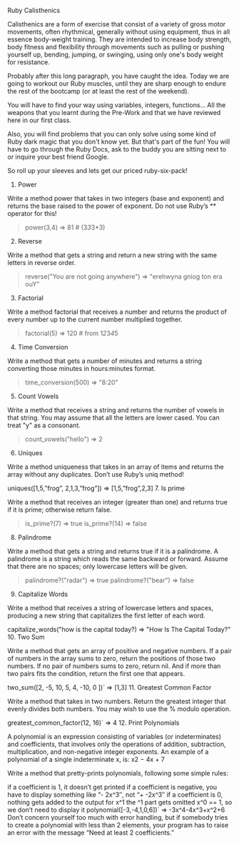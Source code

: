 Ruby Calisthenics

Calisthenics are a form of exercise that consist of a variety of gross motor movements, often rhythmical, generally without using equipment, thus in all essence body-weight training. They are intended to increase body strength, body fitness and flexibility through movements such as pulling or pushing yourself up, bending, jumping, or swinging, using only one's body weight for resistance.

Probably after this long paragraph, you have caught the idea. Today we are going to workout our Ruby muscles, until they are sharp enough to endure the rest of the bootcamp (or at least the rest of the weekend).

You will have to find your way using variables, integers, functions... All the weapons that you learnt during the Pre-Work and that we have reviewed here in our first class.

Also, you will find problems that you can only solve using some kind of Ruby dark magic that you don't know yet. But that's part of the fun! You will have to go through the Ruby Docs, ask to the buddy you are sitting next to or inquire your best friend Google.

So roll up your sleeves and lets get our priced ruby-six-pack!

1. Power

Write a method power that takes in two integers (base and exponent) and returns the base raised to the power of exponent. Do not use Ruby’s ** operator for this!

> power(3,4)
=> 81 # (3*3*3*3)
2. Reverse

Write a method that gets a string and return a new string with the same letters in reverse order.

> reverse("You are not going anywhere")
=> "erehwyna gniog ton era ouY"
3. Factorial

Write a method factorial that receives a number and returns the product of every number up to the current number multiplied together.

> factorial(5)
=> 120  # from 1*2*3*4*5
4. Time Conversion

Write a method that gets a number of minutes and returns a string converting those minutes in hours:minutes format.

> time_conversion(500)
=> "8:20"
5. Count Vowels

Write a method that receives a string and returns the number of vowels in that string. You may assume that all the letters are lower cased. You can treat "y" as a consonant.

> count_vowels("hello")
=> 2
6. Uniques

Write a method uniqueness that takes in an array of items and returns the array without any duplicates. Don’t use Ruby’s uniq method!

uniques([1,5,”frog”, 2,1,3,”frog”])
=> [1,5,”frog”,2,3]
7. Is prime

Write a method that receives an integer (greater than one) and returns true if it is prime; otherwise return false.

> is_prime?(7)
=> true
> is_prime?(14)
=> false
8. Palindrome

Write a method that gets a string and returns true if it is a palindrome. A palindrome is a string which reads the same backward or forward. Assume that there are no spaces; only lowercase letters will be given.

> palindrome?("radar")
=> true
> palindrome?("bear")
=> false
9. Capitalize Words

Write a method that receives a string of lowercase letters and spaces, producing a new string that capitalizes the first letter of each word.

capitalize_words("how is the capital today?)
=> "How Is The Capital Today?"
10. Two Sum

Write a method that gets an array of positive and negative numbers. If a pair of numbers in the array sums to zero, return the positions of those two numbers. If no pair of numbers sums to zero, return nil. And if more than two pairs fits the condition, return the first one that appears.

two_sum([2, -5, 10, 5, 4, -10, 0 ])`
=> [1,3]
11. Greatest Common Factor

Write a method that takes in two numbers. Return the greatest integer that evenly divides both numbers. You may wish to use the % modulo operation.

greatest_common_factor(12, 16)`
=> 4
12. Print Polynomials

A polynomial is an expression consisting of variables (or indeterminates) and coefficients, that involves only the operations of addition, subtraction, multiplication, and non-negative integer exponents. An example of a polynomial of a single indeterminate x, is: x2 − 4x + 7

Write a method that pretty-prints polynomials, following some simple rules:

if a coefficient is 1, it doesn’t get printed
if a coefficient is negative, you have to display something like “- 2x\^3″, not “+ -2x\^3″
if a coefficient is 0, nothing gets added to the output
for x\^1 the \^1 part gets omitted
x\^0 == 1, so we don’t need to display it
polynomial([-3,-4,1,0,6])`
=> -3x^4-4x^3+x^2+6
Don’t concern yourself too much with error handling, but if somebody tries to create a polynomial with less than 2 elements, your program has to raise an error with the message “Need at least 2 coefficients.”